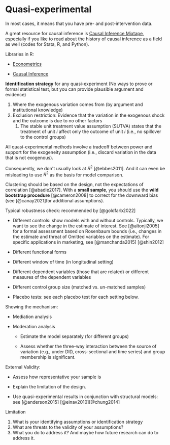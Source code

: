 # Quasi-experimental

In most cases, it means that you have pre- and post-intervention data.

A great resource for causal inference is [Causal Inference Mixtape](https://mixtape.scunning.com/introduction.html), especially if you like to read about the history of causal inference as a field as well (codes for Stata, R, and Python).

Libraries in R:

-   [Econometrics](https://cran.r-project.org/web/views/Econometrics.html)

-   [Causal Inference](https://cran.r-project.org/web/views/CausalInference.html)

**Identification strategy** for any quasi-experiment (No ways to prove or formal statistical test, but you can provide plausible argument and evidence)

1.  Where the exogenous variation comes from (by argument and institutional knowledge)
2.  Exclusion restriction: Evidence that the variation in the exogenous shock and the outcome is due to no other factors
    1.  The stable unit treatment value assumption (SUTVA) states that the treatment of unit $i$ affect only the outcome of unit $i$ (i.e., no spillover to the control groups)

All quasi-experimental methods involve a tradeoff between power and support for the exogeneity assumption (i.e., discard variation in the data that is not exogenous).

Consequently, we don't usually look at $R^2$ [@ebbes2011]. And it can even be misleading to use $R^2$ as the basis for model comparison.

Clustering should be based on the design, not the expectations of correlation [@abadie2017]. With a **small sample**, you should use the **wild bootstrap procedure** [@cameron2008] to correct for the downward bias (see [@canay2021]for additional assumptions).

Typical robustness check: recommended by [@goldfarb2022]

-   Different controls: show models with and without controls. Typically, we want to see the change in the estimate of interest. See [@altonji2005] for a formal assessment based on Rosenbaum bounds (i.e., changes in the estimate and threat of Omitted variables on the estimate). For specific applications in marketing, see [@manchanda2015] [@shin2012]

-   Different functional forms

-   Different window of time (in longitudinal setting)

-   Different dependent variables (those that are related) or different measures of the dependent variables

-   Different control group size (matched vs. un-matched samples)

-   Placebo tests: see each placebo test for each setting below.

Showing the mechanism:

-   Mediation analysis

-   Moderation analysis

    -   Estimate the model separately (for different groups)

    -   Assess whether the three-way interaction between the source of variation (e.g., under DID, cross-sectional and time series) and group membership is significant.

External Validity:

-   Assess how representative your sample is

-   Explain the limitation of the design.

-   Use quasi-experimental results in conjunction with structural models: see [@anderson2015] [@einav2010][@chung2014]

Limitation

1.  What is your identifying assumptions or identification strategy
2.  What are threats to the validity of your assumptions?
3.  What you do to address it? And maybe how future research can do to address it.
